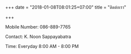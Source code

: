 +++
date = "2018-01-08T08:01:25+07:00"
title = "ติดต่อเรา"

+++

Mobile Number: 086-889-7765 

Contact: K. Noon Sappayabatra

Time: Everyday 8:00 AM - 8:00 PM